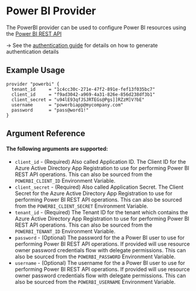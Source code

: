 # Power BI Provider
The PowerBI provider can be used to configure Power BI resources using the [Power BI REST API](https://docs.microsoft.com/en-us/rest/api/power-bi/)

-> See the [authentication guide](guides/authentication.md) for details on how to generate authentication details

## Example Usage
```hcl
provider "powerbi" {
  tenant_id     = "1c4cc30c-271e-47f2-891e-fef13f035bc7"
  client_id     = "f9ad3042-a969-4a31-826e-856d238df3b1"
  client_secret = "u94lE93qfJSJRTEGs@Pgs]]RZzM]V?bE"
  username      = "powerbiapp@mycompany.com"
  password      = "pass@word1!"
}
```

## Argument Reference
#### The following arguments are supported:
<!-- docgen:NonComputedParameters -->
* `client_id` - (Required) Also called Application ID. The Client ID for the Azure Active Directory App Registration to use for performing Power BI REST API operations. This can also be sourced from the `POWERBI_CLIENT_ID` Environment Variable.
* `client_secret` - (Required) Also called Application Secret. The Client Secret for the Azure Active Directory App Registration to use for performing Power BI REST API operations. This can also be sourced from the `POWERBI_CLIENT_SECRET` Environment Variable.
* `tenant_id` - (Required) The Tenant ID for the tenant which contains the Azure Active Directory App Registration to use for performing Power BI REST API operations. This can also be sourced from the `POWERBI_TENANT_ID` Environment Variable.
* `password` - (Optional) The password for the a Power BI user to use for performing Power BI REST API operations. If provided will use resource owner password credentials flow with delegate permissions. This can also be sourced from the `POWERBI_PASSWORD` Environment Variable.
* `username` - (Optional) The username for the a Power BI user to use for performing Power BI REST API operations. If provided will use resource owner password credentials flow with delegate permissions. This can also be sourced from the `POWERBI_USERNAME` Environment Variable.
<!-- /docgen -->